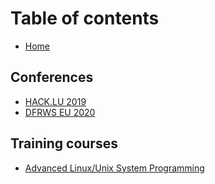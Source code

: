 # Table of contents

* [Home](README.md)

## Conferences

* [HACK.LU 2019](conferences/hack.lu-2019.md)
* [DFRWS EU 2020](conferences/dfrws-eu-2020.md)

## Training courses

* [Advanced Linux/Unix System Programming](training-courses/advanced-linux-unix-system-programming.md)

